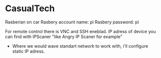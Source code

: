 # CasualTech

Rasberian on car
Rasbery account name: pi
Rasbery password:     pi

For remote control there is VNC and SSH eneblad.
IP adress of device you can find with IPScaner "like Angry IP Scaner for example"
 - Where we would wave standart network to work with, i'll configure static IP adress.
